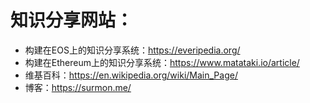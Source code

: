 # 知识分享网站：

* 构建在EOS上的知识分享系统：https://everipedia.org/
* 构建在Ethereum上的知识分享系统：https://www.matataki.io/article/
* 维基百科：https://en.wikipedia.org/wiki/Main_Page/
* 博客：https://surmon.me/